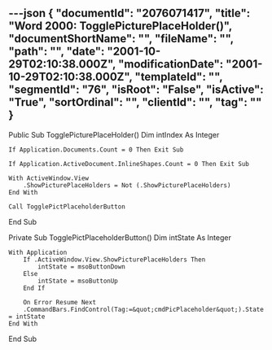 ---json
{
  "documentId": "2076071417",
  "title": "Word 2000: TogglePicturePlaceHolder()",
  "documentShortName": "",
  "fileName": "",
  "path": "",
  "date": "2001-10-29T02:10:38.000Z",
  "modificationDate": "2001-10-29T02:10:38.000Z",
  "templateId": "",
  "segmentId": "76",
  "isRoot": "False",
  "isActive": "True",
  "sortOrdinal": "",
  "clientId": "",
  "tag": ""
}
---

Public Sub TogglePicturePlaceHolder()
    Dim intIndex As Integer
    
    If Application.Documents.Count = 0 Then Exit Sub

    If Application.ActiveDocument.InlineShapes.Count = 0 Then Exit Sub

    With ActiveWindow.View
        .ShowPicturePlaceHolders = Not (.ShowPicturePlaceHolders)
    End With
    
    Call TogglePictPlaceholderButton

End Sub

Private Sub TogglePictPlaceholderButton()
    Dim intState As Integer
    
    With Application
        If .ActiveWindow.View.ShowPicturePlaceHolders Then
            intState = msoButtonDown
        Else
            intState = msoButtonUp
        End If
        
        On Error Resume Next
        .CommandBars.FindControl(Tag:=&quot;cmdPicPlaceholder&quot;).State = intState
    End With
End Sub
